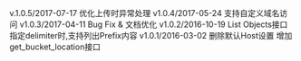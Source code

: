 v.1.0.5/2017-07-17
    优化上传时异常处理
v1.0.4/2017-05-24
    支持自定义域名访问
v1.0.3/2017-04-11
    Bug Fix & 文档优化
v1.0.2/2016-10-19
    List Objects接口指定delimiter时,支持列出Prefix内容
v1.0.1/2016-03-02
    删除默认Host设置
    增加get_bucket_location接口